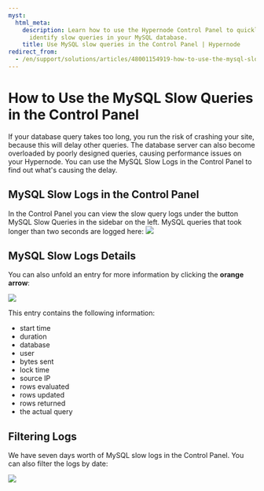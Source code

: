 ```yaml
---
myst:
  html_meta:
    description: Learn how to use the Hypernode Control Panel to quickly and easily
      identify slow queries in your MySQL database.
    title: Use MySQL slow queries in the Control Panel | Hypernode
redirect_from:
  - /en/support/solutions/articles/48001154919-how-to-use-the-mysql-slow-queries-in-the-control-panel/
---
```


<!-- source: https://support.hypernode.com/en/support/solutions/articles/48001154919-how-to-use-the-mysql-slow-queries-in-the-control-panel/ -->

# How to Use the MySQL Slow Queries in the Control Panel

If your database query takes too long, you run the risk of crashing your site, because this will delay other queries. The database server can also become overloaded by poorly designed queries, causing performance issues on your Hypernode. You can use the MySQL Slow Logs in the Control Panel to find out what's causing the delay.

## MySQL Slow Logs in the Control Panel

In the Control Panel you can view the slow query logs under the button MySQL Slow Queries in the sidebar on the left. MySQL queries that took longer than two seconds are logged here:
![](_res/BVjcHzM8TraUtfdNJPTRTuzZvRK6IZNPww.png)

## MySQL Slow Logs Details

You can also unfold an entry for more information by clicking the **orange arrow**:

![](_res/knuRaEgTE9RS5roXYmiS_cK2KDs_vVno8Q.png)

This entry contains the following information:

- start time
- duration
- database
- user
- bytes sent
- lock time
- source IP
- rows evaluated
- rows updated
- rows returned
- the actual query

## Filtering Logs

We have seven days worth of MySQL slow logs in the Control Panel. You can also filter the logs by date:

![](_res/C544z6KmMGnQ--tU1f_5d1Le2yP5kmo_jQ.png)
